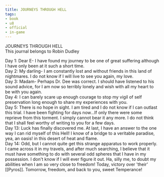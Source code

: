 ```yaml
---
title: JOURNEYS THROUGH HELL
tags:
- book
- u8
- official
- in-game
---
```


JOURNEYS THROUGH HELL  
This journal belongs to Robin Dudley  
  
Day 1: Dear E- I have found my journey to be one of great suffering although I have only been at it such a short time.  
Day 2: My darling- I am constantly lost and without friends in this land of nightmares. I do not know if I will live to see you again, my love.  
Day 3: Madam- Perhaps Dr. Dee was correct. I should have listened to his sound advice, for I am now so terribly lonely and wish with all my heart to be with you again.  
Day 4: I can barely scare up enough courage to stop my vigil of self preservation long enough to share my experiences with you.  
Day 5: There is no hope in sight. I am tired and I do not know if I can outlast this trial. I have been fighting for days now...If only there were some reprieve from this torment. I simply cannot bear it any more. I do not think that I shall feel worthy of writing to you for a few days.  
Day 13: Luck has finally discovered me. At last, I have an answer to the one way I can rid myself of this Hell! I know of a bridge to a veritable paradise, yea, an oasis! in this desert of heat and flame.  
Day 14: Odd, but I cannot quite get this strange apparatus to work properly. I came across it in my travels, and after much searching, I believe that it must have something to do with several odd spheres that I have in my possession. I don't know if I will ever figure it out. Ha, silly me, to doubt my abilities when I am so very close to freedom! Today, victory over 'their' [[Pyros]]. Tomorrow, freedom, and back to you, sweet Temperance!  
